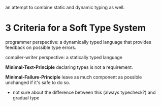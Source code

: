 an attempt to combine static and dynamic typing as well.

# 3 Criteria for a Soft Type System

programmer perspective: a dynamically typed language that provides feedback on possible type errors.

compiler-writer perspective: a statically typed language

**Minimal-Text-Principle** declaring types is not a requirement.

**Minimal-Failure-Principle** leave as much component as possible unchanged if it's safe to do so.

- not sure about the difference between this (always typecheck?) and gradual type
